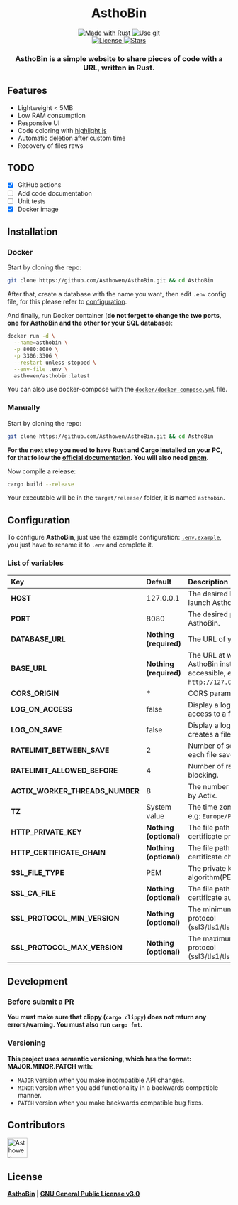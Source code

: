 <!--suppress HtmlDeprecatedAttribute -->
<div align="center">
    <h1>AsthoBin</h1>
    <p>
        <a href="https://www.rust-lang.org/">
            <img src="https://img.shields.io/badge/Rust-000000?style=for-the-badge&logo=rust&logoColor=white" alt="Made with Rust">
        </a>
        <a href="https://github.com/Asthowen/AsthoBin">
            <img src="https://img.shields.io/badge/Git-F05032?style=for-the-badge&logo=git&logoColor=white" alt="Use git">
        </a>
        <br>
        <a href="https://github.com/Asthowen/AsthoBin/blob/main/LICENSE">
            <img src="https://img.shields.io/github/license/Asthowen/AsthoBin?style=for-the-badge" alt="License">
        </a>
        <a href="https://github.com/Asthowen/AsthoBin/stargazers">
            <img src="https://img.shields.io/github/stars/Asthowen/AsthoBin?style=for-the-badge" alt="Stars">
        </a>
    </p>
    <h3>
        <strong>AsthoBin is a simple website to share pieces of code with a URL, written in Rust.</strong>
    </h3>
</div>

## Features
* Lightweight < 5MB
* Low RAM consumption
* Responsive UI
* Code coloring with [highlight.js](https://highlightjs.org/)
* Automatic deletion after custom time
* Recovery of files raws

## TODO
- [x] GitHub actions
- [ ] Add code documentation
- [ ] Unit tests
- [x] Docker image

## Installation
### Docker
Start by cloning the repo:
```bash
git clone https://github.com/Asthowen/AsthoBin.git && cd AsthoBin
```

After that, create a database with the name you want, then edit `.env` config file, for this please refer to [configuration](#configuration).

And finally, run Docker container (**do not forget to change the two ports, one for AsthoBin and the other for your SQL database**):
```bash
docker run -d \
  --name=asthobin \
  -p 8080:8080 \
  -p 3306:3306 \
  --restart unless-stopped \
  --env-file .env \
  asthowen/asthobin:latest
```
You can also use docker-compose with the [`docker/docker-compose.yml`](https://github.com/Asthowen/AsthoBin/blob/main/docker/docker-compose.yml) file.

### Manually
Start by cloning the repo:
```bash
git clone https://github.com/Asthowen/AsthoBin.git && cd AsthoBin
```
**For the next step you need to have Rust and Cargo installed on your PC, for that follow the [official documentation](https://www.rust-lang.org/tools/install). You will also need [pnpm](https://pnpm.io/).**

Now compile a release:
```bash
cargo build --release
```

Your executable will be in the `target/release/` folder, it is named `asthobin`.

## Configuration
To configure **AsthoBin**, just use the example configuration: [`.env.example`](https://github.com/Asthowen/AsthoBin/blob/main/.env.example), you just have to rename it to `.env` and complete it.

### List of variables

| Key                             | Default                | Description                                                                           |
|:--------------------------------|:-----------------------|:--------------------------------------------------------------------------------------|
| **HOST**                        | 127.0.0.1              | The desired hostname to launch AsthoBin.                                              |
| **PORT**                        | 8080                   | The desired port to launch AsthoBin.                                                  |
| **DATABASE_URL**                | **Nothing (required)** | The URL of your database.                                                             |
| **BASE_URL**                    | **Nothing (required)** | The URL at which your AsthoBin instance is accessible, e.g: `http://127.0.0.1:8080/`. |
| **CORS_ORIGIN**                 | *                      | CORS parameters.                                                                      |
| **LOG_ON_ACCESS**               | false                  | Display a log when a user access to a file.                                           |
| **LOG_ON_SAVE**                 | false                  | Display a log when a user creates a file.                                             |
| **RATELIMIT_BETWEEN_SAVE**      | 2                      | Number of seconds between each file save.                                             |
| **RATELIMIT_ALLOWED_BEFORE**    | 4                      | Number of requests before blocking.                                                   |
| **ACTIX_WORKER_THREADS_NUMBER** | 8                      | The number of threads used by Actix.                                                  |
| **TZ**                          | System value           | The time zone of the logger, e.g: `Europe/Paris`.                                     |
| **HTTP_PRIVATE_KEY**            | **Nothing (optional)** | The file path of SSL certificate private key.                                         |
| **HTTP_CERTIFICATE_CHAIN**      | **Nothing (optional)** | The file path of SSL certificate chain.                                               |
| **SSL_FILE_TYPE**               | PEM                    | The private key algorithm(PEM/ASN1).                                                  |
| **SSL_CA_FILE**                 | **Nothing (optional)** | The file path of SSL certificate authority.                                           |
| **SSL_PROTOCOL_MIN_VERSION**    | **Nothing (optional)** | The minimum value of SSL protocol (ssl3/tls1/tls1.1/tls1.2/tls1.3).                   |
| **SSL_PROTOCOL_MAX_VERSION**    | **Nothing (optional)** | The maximum value of SSL protocol (ssl3/tls1/tls1.1/tls1.2/tls1.3).                   |

## Development
### Before submit a PR
**You must make sure that clippy (`cargo clippy`) does not return any errors/warning. You must also run `cargo fmt`.**

### Versioning
**This project uses semantic versioning, which has the format: MAJOR.MINOR.PATCH with:**
* `MAJOR` version when you make incompatible API changes.
* `MINOR` version when you add functionality in a backwards compatible manner.
* `PATCH` version when you make backwards compatible bug fixes.

## Contributors
[<img width="45" src="https://avatars.githubusercontent.com/u/59535754?v=4" alt="Asthowen">](https://github.com/Asthowen)

## License
**[AsthoBin](https://github.com/Asthowen/AsthoBin) | [GNU General Public License v3.0](https://github.com/Asthowen/AsthoBin/blob/main/LICENSE)**